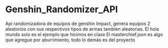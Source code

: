 # Genshin_Randomizer_API
Api randomizadora de equipos de genshin Impact, genera equipos 2 aleatorios con sus respectivos tipos de armas tambíen aleatorias.
El hola mundo solo es el ejemplo que hicimos en clase
El masterchief.json es algo que agregue por aburrimiento, todo lo demás es del proyecto

